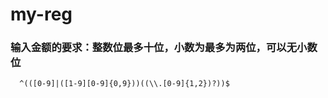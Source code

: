# my-reg

### 输入金额的要求：整数位最多十位，小数为最多为两位，可以无小数位
```
  ^(([0-9]|([1-9][0-9]{0,9}))((\\.[0-9]{1,2})?))$
```
